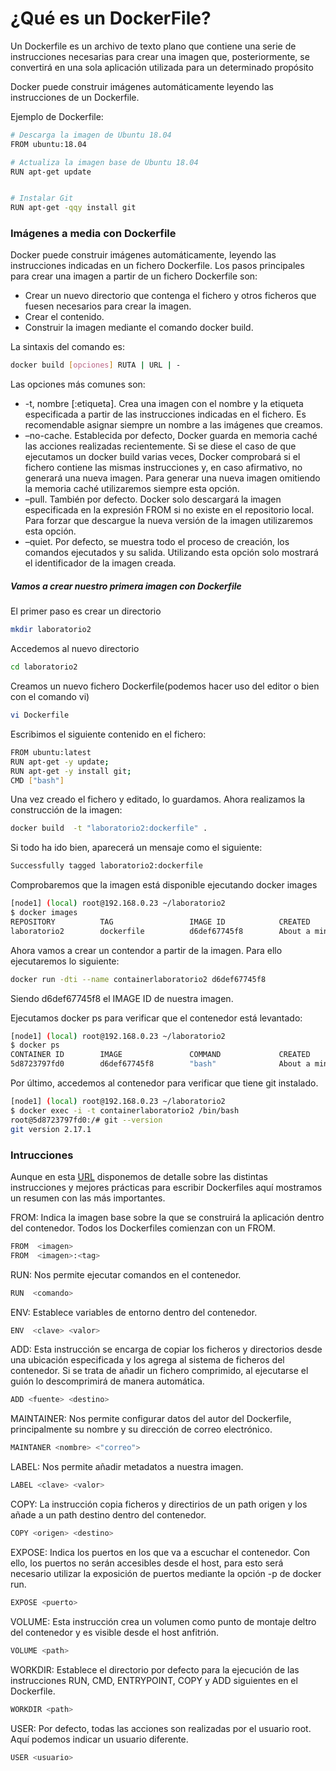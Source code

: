 # ¿Qué es un DockerFile?

Un Dockerfile es un archivo de texto plano que contiene una serie de instrucciones necesarias para crear una imagen que, posteriormente, se convertirá en una sola aplicación utilizada para un determinado propósito

Docker puede construir imágenes automáticamente leyendo las instrucciones de un Dockerfile.

Ejemplo de Dockerfile:

```sh
# Descarga la imagen de Ubuntu 18.04
FROM ubuntu:18.04

# Actualiza la imagen base de Ubuntu 18.04
RUN apt-get update


# Instalar Git
RUN apt-get -qqy install git
```

### Imágenes a media con Dockerfile


Docker puede construir imágenes automáticamente, leyendo las instrucciones indicadas en un fichero Dockerfile. 
Los pasos principales para crear una imagen a partir de un fichero Dockerfile son:
  - Crear un nuevo directorio que contenga el fichero y otros ficheros que fuesen necesarios para crear la imagen.
  - Crear el contenido.
  - Construir la imagen mediante el comando docker build.

La sintaxis del comando es:
```sh
docker build [opciones] RUTA | URL | -
```
Las opciones más comunes son:

-   -t, nombre [:etiqueta]. Crea una imagen con el nombre y la etiqueta especificada a partir de las instrucciones indicadas en el fichero. Es recomendable asignar siempre un nombre a las imágenes que creamos.
-   –no-cache. Establecida por defecto, Docker guarda en memoria caché las acciones realizadas recientemente. Si se diese el caso de que ejecutamos un docker build varias veces, Docker comprobará si el fichero contiene las mismas instrucciones y, en caso afirmativo, no generará una nueva imagen. Para generar una nueva imagen omitiendo la memoria caché utilizaremos siempre esta opción.
-   –pull. También por defecto. Docker solo descargará la imagen especificada en la expresión FROM si no existe en el repositorio local. Para forzar que descargue la nueva versión de la imagen utilizaremos esta opción.
-   –quiet. Por defecto, se muestra todo el proceso de creación, los comandos ejecutados y su salida. Utilizando esta opción solo mostrará el identificador de la imagen creada.
##### Vamos a crear nuestro primera imagen con Dockerfile
El primer paso es crear un directorio
```sh
mkdir laboratorio2
```
Accedemos al nuevo directorio
```sh
cd laboratorio2
```
Creamos un nuevo fichero Dockerfile(podemos hacer uso del editor o bien con el comando vi)
```sh
vi Dockerfile
```
Escribimos el siguiente contenido en el fichero:

```sh
FROM ubuntu:latest
RUN apt-get -y update; 
RUN apt-get -y install git;
CMD ["bash"]
```

Una vez creado el fichero y editado, lo guardamos. Ahora realizamos la construcción de la imagen:

```sh
docker build  -t "laboratorio2:dockerfile" .
```
Si todo ha ido bien, aparecerá un mensaje como el siguiente:
```sh
Successfully tagged laboratorio2:dockerfile
```
Comprobaremos que la imagen está disponible ejecutando docker images
```sh
[node1] (local) root@192.168.0.23 ~/laboratorio2
$ docker images
REPOSITORY          TAG                 IMAGE ID            CREATED              SIZE
laboratorio2        dockerfile          d6def67745f8        About a minute ago 186MB
```

Ahora vamos a crear un contendor a partir de la imagen. Para ello ejecutaremos lo siguiente:

```sh
docker run -dti --name containerlaboratorio2 d6def67745f8
```
Siendo d6def67745f8 el IMAGE ID de nuestra imagen.

Ejecutamos docker ps para verificar que el contenedor está levantado:
```sh
[node1] (local) root@192.168.0.23 ~/laboratorio2
$ docker ps
CONTAINER ID        IMAGE               COMMAND             CREATED              STATUS              PORTS               NAMES
5d8723797fd0        d6def67745f8        "bash"              About a minute ago   Up About a minute                       containerlaboratorio2
```
Por último, accedemos al contenedor para verificar que tiene git instalado.
```sh
[node1] (local) root@192.168.0.23 ~/laboratorio2
$ docker exec -i -t containerlaboratorio2 /bin/bash
root@5d8723797fd0:/# git --version
git version 2.17.1
```

### Intrucciones
Aunque en esta [URL](https://docs.docker.com/develop/develop-images/dockerfile_best-practices/) disponemos de detalle sobre las distintas instrucciones y mejores prácticas para escribir Dockerfiles aquí mostramos un resumen con las más importantes.

FROM: Indica la imagen base sobre la que se construirá la aplicación dentro del contenedor. Todos los Dockerfiles comienzan con un FROM.
```sh
FROM  <imagen>
FROM  <imagen>:<tag>
```

RUN: Nos permite ejecutar comandos en el contenedor.
```sh
RUN  <comando>
```
ENV: Establece variables de entorno dentro del contenedor.
```sh
ENV  <clave> <valor>
```
ADD: Esta instrucción se encarga de copiar los ficheros y directorios desde una ubicación especificada y los agrega al sistema de ficheros del contenedor. Si se trata de añadir un fichero comprimido, al ejecutarse el guión lo descomprimirá de manera automática.

```sh
ADD <fuente> <destino>
```

MAINTAINER: Nos permite configurar datos del autor del Dockerfile, principalmente su nombre y su dirección de correo electrónico.
```sh
MAINTANER <nombre> <"correo">
```
LABEL: Nos permite añadir metadatos a nuestra imagen.
```sh
LABEL <clave> <valor>
```


COPY: La instrucción copia ficheros y directirios de un path origen y los añade a un path destino dentro del contenedor.
```sh
COPY <origen> <destino>
```

EXPOSE: Indica los puertos en los que va a escuchar el contenedor. Con ello, los puertos no serán accesibles desde el host, para esto será necesario utilizar la exposición de puertos mediante la opción -p de docker run.
```sh
EXPOSE <puerto>
```
VOLUME: Esta instrucción crea un volumen como punto de montaje deltro del contenedor y es visible desde el host anfitrión.
```sh
VOLUME <path>
```
WORKDIR: Establece el directorio por defecto para la ejecución de las instrucciones RUN, CMD, ENTRYPOINT, COPY y ADD siguientes en el Dockerfile.
```sh
WORKDIR <path>
```
USER: Por defecto, todas las acciones son realizadas por el usuario root. Aquí podemos indicar un usuario diferente.
```sh
USER <usuario>
```




